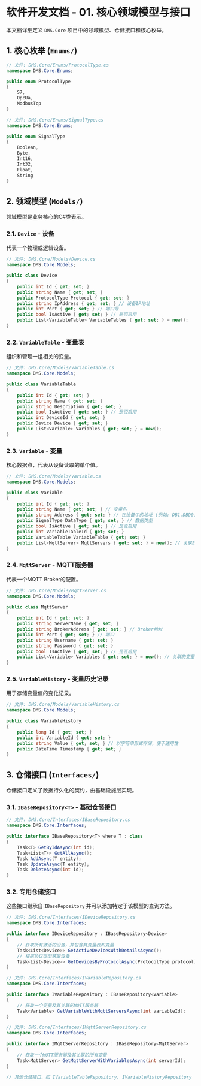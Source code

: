 # 软件开发文档 - 01. 核心领域模型与接口

本文档详细定义 `DMS.Core` 项目中的领域模型、仓储接口和核心枚举。

## 1. 核心枚举 (`Enums/`)

```csharp
// 文件: DMS.Core/Enums/ProtocolType.cs
namespace DMS.Core.Enums;

public enum ProtocolType
{
    S7,
    OpcUa,
    ModbusTcp
}

// 文件: DMS.Core/Enums/SignalType.cs
namespace DMS.Core.Enums;

public enum SignalType
{
    Boolean,
    Byte,
    Int16,
    Int32,
    Float,
    String
}
```

## 2. 领域模型 (`Models/`)

领域模型是业务核心的C#类表示。

### 2.1. `Device` - 设备

代表一个物理或逻辑设备。

```csharp
// 文件: DMS.Core/Models/Device.cs
namespace DMS.Core.Models;

public class Device
{
    public int Id { get; set; }
    public string Name { get; set; }
    public ProtocolType Protocol { get; set; }
    public string IpAddress { get; set; } // 设备IP地址
    public int Port { get; set; } // 端口号
    public bool IsActive { get; set; } // 是否启用
    public List<VariableTable> VariableTables { get; set; } = new();
}
```

### 2.2. `VariableTable` - 变量表

组织和管理一组相关的变量。

```csharp
// 文件: DMS.Core/Models/VariableTable.cs
namespace DMS.Core.Models;

public class VariableTable
{
    public int Id { get; set; }
    public string Name { get; set; }
    public string Description { get; set; }
    public bool IsActive { get; set; } // 是否启用
    public int DeviceId { get; set; }
    public Device Device { get; set; }
    public List<Variable> Variables { get; set; } = new();
}
```

### 2.3. `Variable` - 变量

核心数据点，代表从设备读取的单个值。

```csharp
// 文件: DMS.Core/Models/Variable.cs
namespace DMS.Core.Models;

public class Variable
{
    public int Id { get; set; }
    public string Name { get; set; } // 变量名
    public string Address { get; set; } // 在设备中的地址 (例如: DB1.DBD0, M100.0)
    public SignalType DataType { get; set; } // 数据类型
    public bool IsActive { get; set; } // 是否启用
    public int VariableTableId { get; set; }
    public VariableTable VariableTable { get; set; }
    public List<MqttServer> MqttServers { get; set; } = new(); // 关联的MQTT服务器
}
```

### 2.4. `MqttServer` - MQTT服务器

代表一个MQTT Broker的配置。

```csharp
// 文件: DMS.Core/Models/MqttServer.cs
namespace DMS.Core.Models;

public class MqttServer
{
    public int Id { get; set; }
    public string ServerName { get; set; }
    public string BrokerAddress { get; set; } // Broker地址
    public int Port { get; set; } // 端口
    public string Username { get; set; }
    public string Password { get; set; }
    public bool IsActive { get; set; } // 是否启用
    public List<Variable> Variables { get; set; } = new(); // 关联的变量
}
```

### 2.5. `VariableHistory` - 变量历史记录

用于存储变量值的变化记录。

```csharp
// 文件: DMS.Core/Models/VariableHistory.cs
namespace DMS.Core.Models;

public class VariableHistory
{
    public long Id { get; set; }
    public int VariableId { get; set; }
    public string Value { get; set; } // 以字符串形式存储，便于通用性
    public DateTime Timestamp { get; set; }
}
```

## 3. 仓储接口 (`Interfaces/`)

仓储接口定义了数据持久化的契约，由基础设施层实现。

### 3.1. `IBaseRepository<T>` - 基础仓储接口

```csharp
// 文件: DMS.Core/Interfaces/IBaseRepository.cs
namespace DMS.Core.Interfaces;

public interface IBaseRepository<T> where T : class
{
    Task<T> GetByIdAsync(int id);
    Task<List<T>> GetAllAsync();
    Task AddAsync(T entity);
    Task UpdateAsync(T entity);
    Task DeleteAsync(int id);
}
```

### 3.2. 专用仓储接口

这些接口继承自 `IBaseRepository` 并可以添加特定于该模型的查询方法。

```csharp
// 文件: DMS.Core/Interfaces/IDeviceRepository.cs
namespace DMS.Core.Interfaces;

public interface IDeviceRepository : IBaseRepository<Device>
{
    // 获取所有激活的设备，并包含其变量表和变量
    Task<List<Device>> GetActiveDevicesWithDetailsAsync();
    // 根据协议类型获取设备
    Task<List<Device>> GetDevicesByProtocolAsync(ProtocolType protocol);
}

// 文件: DMS.Core/Interfaces/IVariableRepository.cs
namespace DMS.Core.Interfaces;

public interface IVariableRepository : IBaseRepository<Variable>
{
    // 获取一个变量及其关联的MQTT服务器
    Task<Variable> GetVariableWithMqttServersAsync(int variableId);
}

// 文件: DMS.Core/Interfaces/IMqttServerRepository.cs
namespace DMS.Core.Interfaces;

public interface IMqttServerRepository : IBaseRepository<MqttServer>
{
    // 获取一个MQTT服务器及其关联的所有变量
    Task<MqttServer> GetMqttServerWithVariablesAsync(int serverId);
}

// 其他仓储接口，如 IVariableTableRepository, IVariableHistoryRepository 等，结构类似。
```

